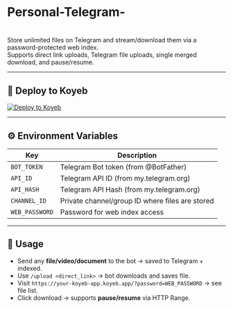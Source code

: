 # Personal-Telegram-
#

Store unlimited files on Telegram and stream/download them via a password-protected web index.  
Supports direct link uploads, Telegram file uploads, single merged download, and pause/resume.

---

## 🚀 Deploy to Koyeb

[![Deploy to Koyeb](https://www.koyeb.com/static/images/deploy/button.svg)](https://app.koyeb.com/deploy?type=git&repository=github.com/sobyatom/Personal-Telegrambot&branch=main&name=Personal-Telegram-bot)

---

## ⚙️ Environment Variables

| Key         | Description                     |
|-------------|---------------------------------|
| `BOT_TOKEN` | Telegram Bot token (from @BotFather) |
| `API_ID`    | Telegram API ID (from my.telegram.org) |
| `API_HASH`  | Telegram API Hash (from my.telegram.org) |
| `CHANNEL_ID`| Private channel/group ID where files are stored |
| `WEB_PASSWORD` | Password for web index access |

---

## 📖 Usage

- Send any **file/video/document** to the bot → saved to Telegram + indexed.  
- Use `/upload <direct_link>` → bot downloads and saves file.  
- Visit `https://your-koyeb-app.koyeb.app/?password=WEB_PASSWORD` → see file list.  
- Click download → supports **pause/resume** via HTTP Range.
